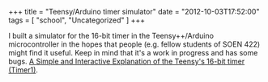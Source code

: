 +++
title = "Teensy/Arduino timer simulator"
date = "2012-10-03T17:52:00"
tags = [ "school", "Uncategorized" ]
+++

I built a simulator for the 16-bit timer in the Teensy++/Arduino
microcontroller in the hopes that people (e.g. fellow students of SOEN
422) might find it useful. Keep in mind that it's a work in progress and
has some bugs. [A Simple and Interactive Explanation of the Teensy's
16-bit timer (Timer1)](/timer1/).
